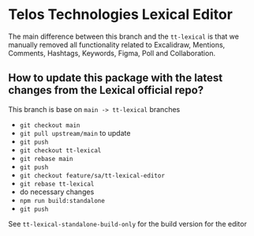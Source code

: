 # Telos Technologies Lexical Editor

The main difference between this branch and the `tt-lexical` is that we manually removed all functionality related to Excalidraw, Mentions, Comments, Hashtags, Keywords, Figma, Poll and Collaboration.

## How to update this package with the latest changes from the Lexical official repo?

This branch is base on `main -> tt-lexical` branches

- `git checkout main`
- `git pull upstream/main` to update
- `git push`
- `git checkout tt-lexical`
- `git rebase main`
- `git push`
- `git checkout feature/sa/tt-lexical-editor`
- `git rebase tt-lexical`
- do necessary changes
- `npm run build:standalone`
- `git push`

See `tt-lexical-standalone-build-only` for the build version for the editor